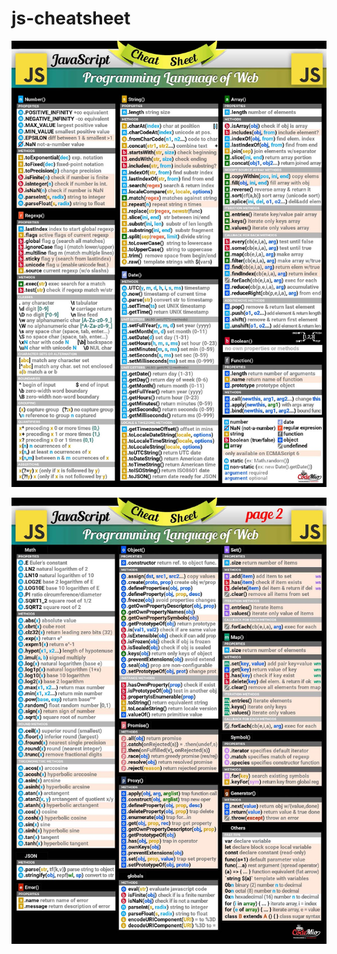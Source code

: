 # js-cheatsheet
![1](https://github.com/ubermachine/js-cheatsheet/blob/main/codemio01.png?raw=true)  

![1](https://github.com/ubermachine/js-cheatsheet/blob/main/codemio02.png?raw=true)
